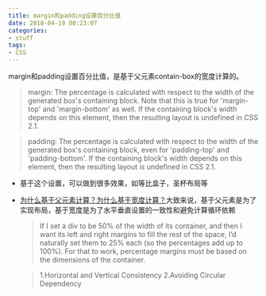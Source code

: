 ```yaml
---
title: margin和padding设置百分比值
date: 2018-04-19 00:23:07
categories:
- stuff
tags:
- CSS
---
```


margin和padding设置百分比值，是基于父元素contain-box的宽度计算的。

> margin: The percentage is calculated with respect to the width of the generated box's containing block. Note that this is true for 'margin-top' and 'margin-bottom' as well. If the containing block's width depends on this element, then the resulting layout is undefined in CSS 2.1.

> padding: The percentage is calculated with respect to the width of the generated box's containing block, even for 'padding-top' and 'padding-bottom'. If the containing block's width depends on this element, then the resulting layout is undefined in CSS 2.1.

* 基于这个设置，可以做到很多效果，如等比盒子，圣杯布局等
* [为什么基于父元素计算？为什么基于宽度计算？](https://www.hongkiat.com/blog/calculate-css-percentage-margins/)大致来说，基于父元素是为了实现布局，基于宽度是为了水平垂直设置的一致性和避免计算循环依赖
  > If I set a div to be 50% of the width of its container, and then I want its left and right margins to fill the rest of the space, I’d naturally set them to 25% each (so the percentages add up to 100%). For that to work, percentage margins must be based on the dimensions of the container.

  > 1.Horizontal and Vertical Consistency 2.Avoiding Circular Dependency
